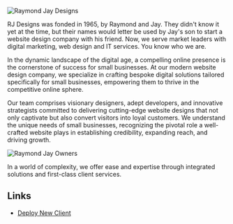 ![Raymond Jay Designs](https://raw.githubusercontent.com/blaher/avcorn/main/docs/images/rj-logo-banner.png "RJ Designs")

RJ Designs was fonded in 1965, by Raymond and Jay. They didn't know it yet at the time, but their names would letter be used by Jay's son to start a website design company with his friend. Now, we serve market leaders with digital marketing, web design and IT services. You know who we are.

In the dynamic landscape of the digital age, a compelling online presence is the cornerstone of success for small businesses. At our modern website design company, we specialize in crafting bespoke digital solutions tailored specifically for small businesses, empowering them to thrive in the competitive online sphere.

Our team comprises visionary designers, adept developers, and innovative strategists committed to delivering cutting-edge website designs that not only captivate but also convert visitors into loyal customers. We understand the unique needs of small businesses, recognizing the pivotal role a well-crafted website plays in establishing credibility, expanding reach, and driving growth.

![](https://raw.githubusercontent.com/blaher/avcorn/main/docs/images/rj-owners.jpg "Raymond Jay Owners")

In a world of complexity, we offer ease and expertise through integrated solutions and first-class client services.

## Links ##
*  [Deploy New Client](https://us-east-2.console.aws.amazon.com/cloudformation/home?region=us-east-2#/stacks/quickcreate?templateURL=https%3A%2F%2Fs3.us-east-2.amazonaws.com%2Fcf-templates-mx94ydpcydt3-us-east-2%2F2023-12-14T012638.977Zol0-cloudformation-stack.json&stackName=client-&param_KeyName=default&param_GithubBranch=main&param_VpcId=vpc-06f698006beeb2d2c&param_DesiredCapacity=1&param_GithubAccount=blaher&param_SubnetId%5B%5D=subnet-05cbe0f699baa3c19&param_SubnetId%5B%5D=subnet-0a042eb7333fcd3b0&param_SubnetId%5B%5D=subnet-03b095c94396664ad&param_InstanceType=t3.micro&param_MaxSize=4&param_GithubRepository=avcorn)
